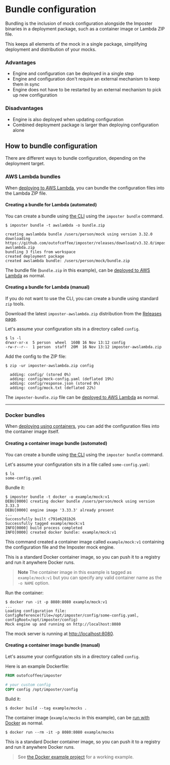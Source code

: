 # Bundle configuration

Bundling is the inclusion of mock configuration alongside the Imposter binaries in a deployment package, such as a container image or Lambda ZIP file.

This keeps all elements of the mock in a single package, simplifying deployment and distribution of your mocks.

### Advantages

- Engine and configuration can be deployed in a single step
- Engine and configuration don't require an external mechanism to keep them in sync
- Engine does not have to be restarted by an external mechanism to pick up new configuration

### Disadvantages

- Engine is also deployed when updating configuration
- Combined deployment package is larger than deploying configuration alone

## How to bundle configuration

There are different ways to bundle configuration, depending on the deployment target.

### AWS Lambda bundles

When [deploying to AWS Lambda](./run_imposter_aws_lambda.md), you can bundle the configuration files into the Lambda ZIP file.

#### Creating a bundle for Lambda (automated)

You can create a bundle using [the CLI](./run_imposter_cli.md) using the `imposter bundle` command.

```shell
$ imposter bundle -t awslambda -o bundle.zip

creating awslambda bundle /users/person/mock using version 3.32.0
downloading https://github.com/outofcoffee/imposter/releases/download/v3.32.0/imposter-awslambda.zip
bundling 3 files from workspace
created deployment package
created awslambda bundle: /users/person/mock/bundle.zip
```

The bundle file (`bundle.zip` in this example), can be [deployed to AWS Lambda](./run_imposter_aws_lambda.md) as normal.

#### Creating a bundle for Lambda (manual)

If you do not want to use the CLI, you can create a bundle using standard `zip` tools.

Download the latest `imposter-awslambda.zip` distribution from the [Releases page](https://github.com/outofcoffee/imposter/releases).

Let's assume your configuration sits in a directory called `config`.

```shell
$ ls -l
drwxr-xr-x  5 person  wheel  160B 16 Nov 13:12 config
-rw-r--r--  1 person  staff  20M  16 Nov 13:12 imposter-awslambda.zip
```

Add the config to the ZIP file:

```shell
$ zip -ur imposter-awslambda.zip config

  adding: config/ (stored 0%)
  adding: config/mock-config.yaml (deflated 19%)
  adding: config/response.json (stored 0%)
  adding: config/mock.txt (deflated 22%)
```

The `imposter-bundle.zip` file can be [deployed to AWS Lambda](./run_imposter_aws_lambda.md) as normal.

---

### Docker bundles

When [deploying using containers](./run_imposter_docker.md), you can add the configuration files into the container image itself.

#### Creating a container image bundle (automated)

You can create a bundle using [the CLI](./run_imposter_cli.md) using the `imposter bundle` command.

Let's assume your configuration sits in a file called `some-config.yaml`:

```shell
$ ls
some-config.yaml
```

Bundle it:

```shell
$ imposter bundle -t docker -o example/mock:v1
DEBU[0000] creating docker bundle /users/person/mock using version 3.33.3
DEBU[0000] engine image '3.33.3' already present
...
Successfully built c791e6281b26
Successfully tagged example/mock:v1
INFO[0000] build process completed
INFO[0000] created docker bundle: example/mock:v1
```

This command created a container image called `example/mock:v1` containing the configuration file and the Imposter mock engine.

This is a standard Docker container image, so you can push it to a registry and run it anywhere Docker runs.

> **Note**
> The container image in this example is tagged as `example/mock:v1` but you can specify any valid container name as the `-o NAME` option. 

Run the container:

```shell
$ docker run -it -p 8080:8080 example/mock:v1
...
Loading configuration file: ConfigReference(file=/opt/imposter/config/some-config.yaml, configRoot=/opt/imposter/config)
Mock engine up and running on http://localhost:8080
```

The mock server is running at [http://localhost:8080](http://localhost:8080).

#### Creating a container image bundle (manual)

Let's assume your configuration sits in a directory called `config`.

Here is an example Dockerfile:

```dockerfile
FROM outofcoffee/imposter

# your custom config
COPY config /opt/imposter/config
```

Build it:

```shell
$ docker build --tag example/mocks .
```

The container image (`example/mocks` in this example), can be [run with Docker](./run_imposter_docker.md) as normal.

```shell
$ docker run --rm -it -p 8080:8080 example/mocks
```

This is a standard Docker container image, so you can push it to a registry and run it anywhere Docker runs.

> See [the Docker example project](https://github.com/outofcoffee/imposter/tree/main/examples/docker) for a working example.

